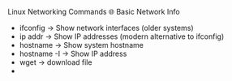  Linux Networking Commands
🌐 Basic Network Info

- ifconfig → Show network interfaces (older systems)  
- ip addr → Show IP addresses (modern alternative to ifconfig)  
- hostname → Show system hostname  
- hostname -I → Show IP address
- wget -> download file
- 
